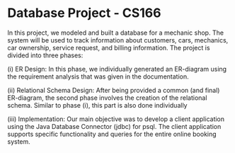# Database Project - CS166

In this project, we modeled and built a database for a mechanic shop. The system will be used to track information about customers, cars, mechanics, car ownership, service request, and billing information. The project is divided into three phases:

(i) ER Design: In this phase, we individually generated an ER-diagram using the requirement analysis that was given in the documentation.

(ii) Relational Schema Design: After being provided a common (and final) ER-diagram, the second phase involves the creation of the relational schema. Similar to phase (i), this part is also done individually

(iii) Implementation: Our main objective was to develop a client application using the Java Database Connector (jdbc) for psql. The client application supports specific functionality and queries for the entire online booking system. 

